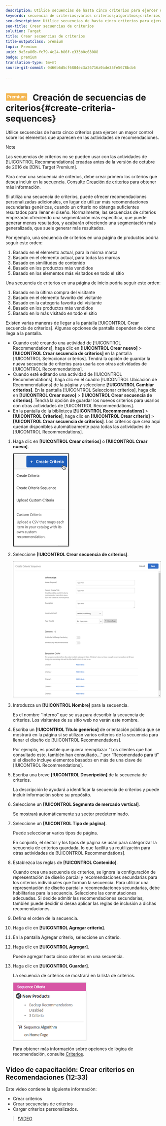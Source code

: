 ```yaml
---
description: Utilice secuencias de hasta cinco criterios para ejercer un mayor control sobre los elementos que aparecen en las actividades de recomendaciones.
keywords: secuencia de criterios;varios criterios;algoritmos;criterios;criterios de recomendación
seo-description: Utilice secuencias de hasta cinco criterios para ejercer un mayor control sobre los elementos que aparecen en las actividades de recomendaciones.
seo-title: Crear secuencias de criterios
solution: Target
title: Crear secuencias de criterios
title-outputclass: premium
topic: Premium
uuid: 9a5ca86b-fc79-4c24-b86f-e333b0c63088
badge: premium
translation-type: tm+mt
source-git-commit: 0466b6d5cf6804ec3a26716a9ade35fe5678bcb6

---
```



# ![PREMIUM](/help/assets/premium.png) Creación de secuencias de criterios{#create-criteria-sequences}

Utilice secuencias de hasta cinco criterios para ejercer un mayor control sobre los elementos que aparecen en las actividades de recomendaciones.

>[!NOTE]
>
>Las secuencias de criterios no se pueden usar con las actividades de [!UICONTROL Recommendations] creadas antes de la versión de octubre de 2016 de [!DNL Target Premium].

Para crear una secuencia de criterios, debe crear primero los criterios que desea incluir en la secuencia. Consulte [Creación de criterios](../../c-recommendations/c-algorithms/create-new-algorithm.md#task_8A9CB465F28D44899F69F38AD27352FE) para obtener más información.

Si utiliza una secuencia de criterios, puede ofrecer recomendaciones personalizadas adicionales, en lugar de utilizar más recomendaciones secundarias genéricas, cuando un criterio no obtenga suficientes resultados para llenar el diseño. Normalmente, las secuencias de criterios empezarán ofreciendo una segmentación más específica, que puede generar menos resultados, y acabarán ofreciendo una segmentación más generalizada, que suele generar más resultados.

Por ejemplo, una secuencia de criterios en una página de productos podría seguir este orden:

1. Basado en el elemento actual, para la misma marca
1. Basado en el elemento actual, para todas las marcas
1. Basado en similitudes de contenido
1. Basado en los productos más vendidos
1. Basado en los elementos más visitados en todo el sitio

Una secuencia de criterios en una página de inicio podría seguir este orden:

1. Basado en la última compra del visitante
1. Basado en el elemento favorito del visitante
1. Basado en la categoría favorita del visitante
1. Basado en los productos más vendidos
1. Basado en lo más visitado en todo el sitio

Existen varias maneras de llegar a la pantalla [!UICONTROL Crear secuencia de criterios]. Algunas opciones de pantalla dependen de cómo llega a la pantalla.

* Cuando esté creando una actividad de [!UICONTROL Recommendations], haga clic en **[!UICONTROL Crear nuevo]** &gt; **[!UICONTROL Crear secuencia de criterios]** en la pantalla [!UICONTROL Seleccionar criterios]. Tendrá la opción de guardar la nueva secuencia de criterios para usarla con otras actividades de [!UICONTROL Recommendations].
* Cuando esté editando una actividad de [!UICONTROL Recommendations], haga clic en el cuadro [!UICONTROL Ubicación de Recommendations] de la página y seleccione **[!UICONTROL Cambiar criterios]**. En la pantalla [!UICONTROL Seleccionar criterios], haga clic en **[!UICONTROL Crear nuevo]** &gt; **[!UICONTROL Crear secuencia de criterios]**. Tendrá la opción de guardar los nuevos criterios para usarlos con otras actividades de [!UICONTROL Recommendations].
* En la pantalla de la biblioteca **[!UICONTROL Recommendations]** &gt; **[!UICONTROL Criterios]**, haga clic en **[!UICONTROL Crear criterio]** &gt; **[!UICONTROL Crear secuencia de criterios]**. Los criterios que crea aquí quedan disponibles automáticamente para todas las actividades de [!UICONTROL Recommendations].

1. Haga clic en **[!UICONTROL Crear criterios]** o **[!UICONTROL Crear nuevo]**.

   ![Crear nuevos criterios](/help/c-recommendations/c-algorithms/assets/button_CreateCriteria_new.png)

1. Seleccione **[!UICONTROL Crear secuencia de criterios]**.

   ![](assets/CreateCriteriaSequence.png)

1. Introduzca un **[!UICONTROL Nombre]** para la secuencia.

   Es el nombre “interno” que se usa para describir la secuencia de criterios. Los visitantes de su sitio web no verán este nombre.
1. Escriba un **[!UICONTROL Título genérico]** de orientación pública que se mostrará en la página si se utilizan varios criterios de la secuencia para llenar el diseño de [!UICONTROL Recommendations].

   Por ejemplo, es posible que quiera reemplazar “Los clientes que han consultado esto, también han consultado...” por “Recomendado para ti” si el diseño incluye elementos basados en más de una clave de [!UICONTROL Recommendations].
1. Escriba una breve **[!UICONTROL Descripción]** de la secuencia de criterios.

   La descripción le ayudará a identificar la secuencia de criterios y puede incluir información sobre su propósito.
1. Seleccione un **[!UICONTROL Segmento de mercado vertical]**.

   Se mostrará automáticamente su sector predeterminado.
1. Seleccione un **[!UICONTROL Tipo de página]**.

   Puede seleccionar varios tipos de página.

   En conjunto, el sector y los tipos de página se usan para categorizar la secuencia de criterios guardada, lo que facilita su reutilización para otras actividades de [!UICONTROL Recommendations].
1. Establezca las reglas de **[!UICONTROL Contenido]**.

   Cuando crea una secuencia de criterios, se ignora la configuración de representación de diseño parcial y recomendaciones secundarias para los criterios individuales que forman la secuencia. Para utilizar una representación de diseño parcial y recomendaciones secundarias, debe habilitarlas para la secuencia. Seleccione las conmutaciones adecuadas. Si decide admitir las recomendaciones secundarias, también puede decidir si desea aplicar las reglas de inclusión a dichas recomendaciones.
1. Defina el orden de la secuencia.

1. Haga clic en **[!UICONTROL Agregar criterio]**.
1. En la pantalla Agregar criterio, seleccione un criterio.
1. Haga clic en **[!UICONTROL Agregar]**.

   Puede agregar hasta cinco criterios en una secuencia.
1. Haga clic en **[!UICONTROL Guardar]**.

   La secuencia de criterios se mostrará en la lista de criterios.

   ![](assets/CriteriaSequenceCard.png)

   Para obtener más información sobre opciones de lógica de recomendación, consulte [Criterios](../../c-recommendations/c-algorithms/algorithms.md#concept_4BD01DC437F543C0A13621C93A302750).

## Vídeo de capacitación: Crear criterios en Recomendaciones (12:33)

Este vídeo contiene la siguiente información:

* Crear criterios
* Crear secuencias de criterios
* Cargar criterios personalizados.

>[!VIDEO](https://video.tv.adobe.com/v/27694?quality=12&captions=spa)
